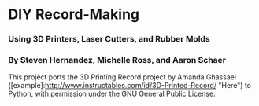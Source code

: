 # DIY Record-Making #
### Using 3D Printers, Laser Cutters, and Rubber Molds ###

### By Steven Hernandez, Michelle Ross, and Aaron Schaer ###

This project ports the 3D Printing Record project by Amanda Ghassaei ([example]:http://www.instructables.com/id/3D-Printed-Record/ "Here") to Python, with permission under the GNU General Public License.  

